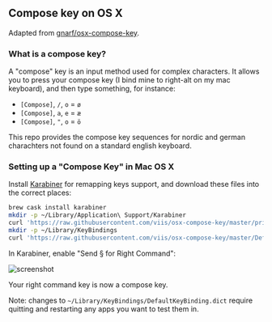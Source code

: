 ## Compose key on OS X

Adapted from [gnarf/osx-compose-key](https://github.com/gnarf/osx-compose-key).

### What is a compose key?

A "compose" key is an input method used for complex characters.  It allows you to press your compose key (I bind mine to right-alt on my mac keyboard), and then type something, for instance:

* `[Compose]`, `/`, `o` = `ø`
* `[Compose]`, `a`, `e` = `æ`
* `[Compose]`, `"`, `o` = `ö`

This repo provides the compose key sequences for nordic and german charachters not found on a standard english keyboard.

### Setting up a "Compose Key" in Mac OS X

Install [Karabiner](https://pqrs.org/osx/karabiner/) for remapping keys support, and download these files into the correct places:

```bash
brew cask install karabiner
mkdir -p ~/Library/Application\ Support/Karabiner
curl 'https://raw.githubusercontent.com/viis/osx-compose-key/master/private.xml' -o ~/Library/Application\ Support/Karabiner/private.xml
mkdir -p ~/Library/KeyBindings
curl 'https://raw.githubusercontent.com/viis/osx-compose-key/master/DefaultKeyBinding.dict' -o ~/Library/KeyBindings/DefaultKeyBinding.dict
```

In Karabiner, enable "Send § for Right Command":

![screenshot](https://i.imgur.com/zSJmECg.png)

Your right command key is now a compose key.

Note: changes to `~/Library/KeyBindings/DefaultKeyBinding.dict` require quitting and restarting any apps you want to test them in.
